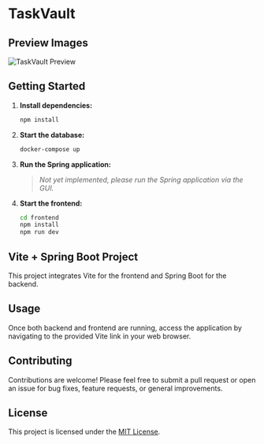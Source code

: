 # TaskVault

## Preview Images
![TaskVault Preview](https://github.com/Chazzvdh/TaskVault/assets/114153884/b0ac129a-0b07-43d1-abd6-2feb5ddd7ee3)

## Getting Started

1. **Install dependencies:**

    ```bash
    npm install
    ```

2. **Start the database:**

    ```bash
    docker-compose up
    ```

3. **Run the Spring application:**

   > *Not yet implemented, please run the Spring application via the GUI.*

4. **Start the frontend:**

    ```bash
    cd frontend
    npm install
    npm run dev
    ```

## Vite + Spring Boot Project

This project integrates Vite for the frontend and Spring Boot for the backend.

## Usage

Once both backend and frontend are running, access the application by navigating to the provided Vite link in your web browser.

## Contributing

Contributions are welcome! Please feel free to submit a pull request or open an issue for bug fixes, feature requests, or general improvements.

## License

This project is licensed under the [MIT License](LICENSE).
